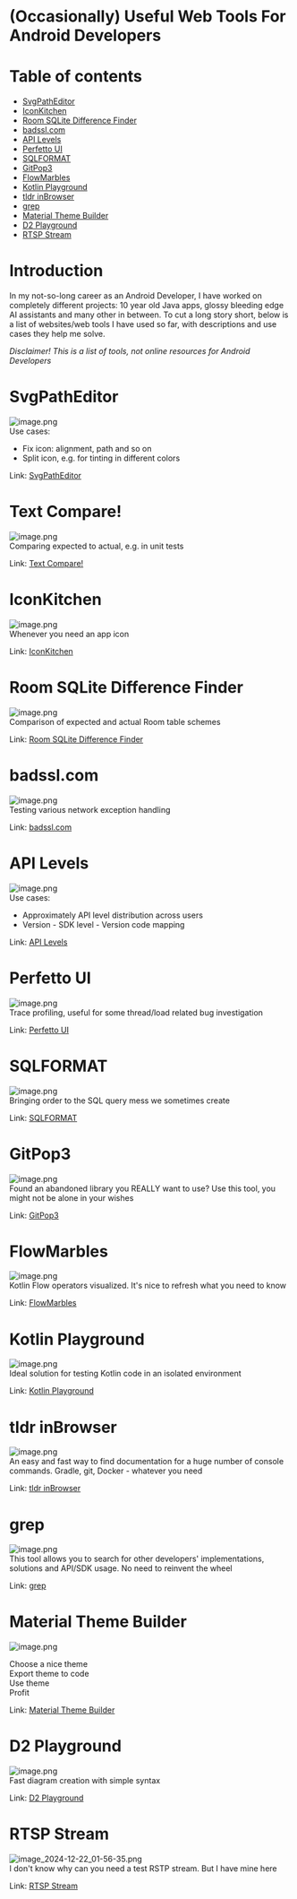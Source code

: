 # (Occasionally) Useful Web Tools For Android Developers

# Table of contents

- [SvgPathEditor](<#SvgPathEditor> "SvgPathEditor")
- [IconKitchen](<#IconKitchen> "IconKitchen")
- [Room SQLite Difference Finder](<#Room SQLite Difference Finder> "Room SQLite Difference Finder")
- [badssl.com](<#badssl.com> "badssl.com")
- [API Levels](<#API Levels> "API Levels")
- [Perfetto UI](<#Perfetto UI> "Perfetto UI")
- [SQLFORMAT](<#SQLFORMAT> "SQLFORMAT")
- [GitPop3](<#GitPop3> "GitPop3")
- [FlowMarbles](<#FlowMarbles> "FlowMarbles")
- [Kotlin Playground](<#Kotlin Playground> "Kotlin Playground")
- [tldr inBrowser](<#tldr inBrowser> "tldr inBrowser")
- [grep](<#grep> "grep")
- [Material Theme Builder](<#Material Theme Builder> "Material Theme Builder")
- [D2 Playground](<#D2 Playground> "D2 Playground")
- [RTSP Stream](<#RTSP Stream> "RTSP Stream")

# Introduction

In my not-so-long career as an Android Developer, I have worked on completely different projects: 10 year old Java apps, glossy bleeding edge AI assistants and many other in between. To cut a long story short, below is a list of websites/web tools I have used so far, with descriptions and use cases they help me solve.  
  
*Disclaimer! This is a list of tools, not online resources for Android Developers*

# SvgPathEditor

![image.png](<./attachments/3e5d9a74ba58964f-image.png>)  
Use cases:

- Fix icon: alignment, path and so on
- Split icon, e.g. for tinting in different colors

Link: [SvgPathEditor](<https://yqnn.github.io/svg-path-editor/> "SvgPathEditor")

# Text Compare!

![image.png](<./attachments/e30ca13488cd466a-image.png>)  
Comparing expected to actual, e.g. in unit tests  
  
Link: [Text Compare!](<https://text-compare.com/> "Text Compare!")

# IconKitchen

![image.png](<./attachments/ad080af137c82a20-image.png>)  
Whenever you need an app icon  
  
Link: [IconKitchen](<https://icon.kitchen/> "IconKitchen")

# Room SQLite Difference Finder

![image.png](<./attachments/3bf374b28a3f4b75-image.png>)  
Comparison of expected and actual Room table schemes  
  
Link: [Room SQLite Difference Finder](<https://hrankit.github.io/RoomSQLiteDifferenceFinder/> "Room SQLite Difference Finder")  


# badssl.com

![image.png](<./attachments/d7d7fa6913c6128c-image.png>)  
Testing various network exception handling  
  
Link: [badssl.com](<https://badssl.com/> "badssl.com")

# API Levels

![image.png](<./attachments/531290a7ac358f6f-image.png>)  
Use cases:

- Approximately API level distribution across users
- Version - SDK level - Version code mapping

  
Link: [API Levels](<https://apilevels.com/> "API Levels")

# Perfetto UI

![image.png](<./attachments/32499e8e95ce9469-image.png>)  
Trace profiling, useful for some thread/load related bug investigation  
  
Link: [Perfetto UI](<https://ui.perfetto.dev/> "Perfetto UI")

# SQLFORMAT

![image.png](<./attachments/a9a916fd01aed5ac-image.png>)  
Bringing order to the SQL query mess we sometimes create  
  
Link: [SQLFORMAT](<https://sqlformat.org/> "SQLFORMAT")

# GitPop3

![image.png](<./attachments/72ad9ca3fe4a2389-image.png>)  
Found an abandoned library you REALLY want to use? Use this tool, you might not be alone in your wishes  
  
Link: [GitPop3](<https://andremiras.github.io/gitpop3/> "GitPop3")

# FlowMarbles

![image.png](<./attachments/f3c4203684911b9f-image.png>)  
Kotlin Flow operators visualized. It's nice to refresh what you need to know  
  
Link: [FlowMarbles](<https://flowmarbles.com/> "FlowMarbles")

# Kotlin Playground

![image.png](<./attachments/a01c9852c51e6c4b-image.png>)  
Ideal solution for testing Kotlin code in an isolated environment  
  
Link: [Kotlin Playground](<https://play.kotlinlang.org/> "Kotlin Playground")

# tldr inBrowser

![image.png](<./attachments/33b4b6d3195a14b2-image.png>)  
An easy and fast way to find documentation for a huge number of console commands. Gradle, git, Docker - whatever you need  
  
Link: [tldr inBrowser](<https://tldr.inbrowser.app/> "tldr inBrowser")

# grep

![image.png](<./attachments/939074aa0770584b-image.png>)  
This tool allows you to search for other developers' implementations, solutions and API/SDK usage. No need to reinvent the wheel  
  
Link: [grep](<https://grep.app/> "grep")

# Material Theme Builder

![image.png](<./attachments/a3f79d701ec267be-image.png>)

Choose a nice theme  
Export theme to code  
Use theme  
Profit  
  
Link: [Material Theme Builder](<https://material-foundation.github.io/material-theme-builder/> "Material Theme Builder")

# D2 Playground

![image.png](<./attachments/4d3b2eebd12988e1-image.png>)  
Fast diagram creation with simple syntax  
  
Link: [D2 Playground](<https://play.d2lang.com/> "D2 Playground")  


# RTSP Stream

![image_2024-12-22_01-56-35.png](<./attachments/231d7e6a89d990b1-image_2024-12-22_01-56-35.png>)  
I don't know why can you need a test RSTP stream. But I have mine here  
  
Link: [RTSP Stream](<https://rtsp.stream/> "RTSP Stream")  


